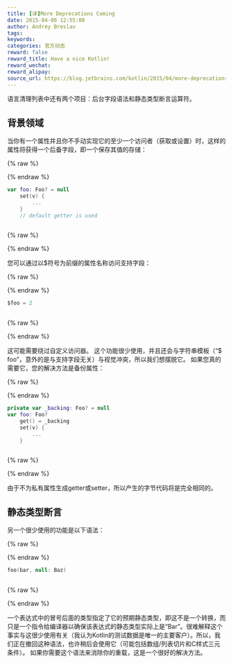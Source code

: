 ```yaml
---
title: [译]More Deprecations Coming
date: 2015-04-06 12:55:00
author: Andrey Breslav
tags:
keywords:
categories: 官方动态
reward: false
reward_title: Have a nice Kotlin!
reward_wechat:
reward_alipay:
source_url: https://blog.jetbrains.com/kotlin/2015/04/more-deprecations-coming/
---
```


语言清理列表中还有两个项目：后台字段语法和静态类型断言运算符。
## 背景领域

当你有一个属性并且你不手动实现它的至少一个访问者（获取或设置）时，这样的属性将获得一个后备字段，即一个保存其值的存储：

{% raw %}
<p></p>
{% endraw %}

```kotlin
var foo: Foo? = null
    set(v) {
        ...
    }
    // default getter is used
 
```

{% raw %}
<p></p>
{% endraw %}

您可以通过以$符号为前缀的属性名称访问支持字段：

{% raw %}
<p></p>
{% endraw %}

```kotlin
$foo = 2
 
```

{% raw %}
<p></p>
{% endraw %}

这可能需要绕过自定义访问器。
这个功能很少使用，并且还会与字符串模板（“$ foo”，意外的是与支持字段无关）与视觉冲突，所以我们想摆脱它。
如果您真的需要它，您的解决方法是备份属性：

{% raw %}
<p></p>
{% endraw %}

```kotlin
private var _backing: Foo? = null
var foo: Foo?
    get() = _backing
    set(v) {
        ...
    }
 
```

{% raw %}
<p></p>
{% endraw %}

由于不为私有属性生成getter或setter，所以产生的字节代码将是完全相同的。
## 静态类型断言

另一个很少使用的功能是以下语法：

{% raw %}
<p></p>
{% endraw %}

```kotlin
foo(bar, null: Baz)
 
```

{% raw %}
<p></p>
{% endraw %}

一个表达式中的冒号后面的类型指定了它的预期静态类型，即这不是一个转换，而只是一个指令给编译器以确保该表达式的静态类型实际上是“Bar”。很难解释这个事实与这很少使用有关（我认为Kotlin的测试数据是唯一的主要客户）。所以，我们正在撤回这种语法，也许稍后会使用它（可能包括数组/列表切片和C样式三元条件）。
如果你需要这个语法来消除你的重载，这是一个很好的解决方法。
